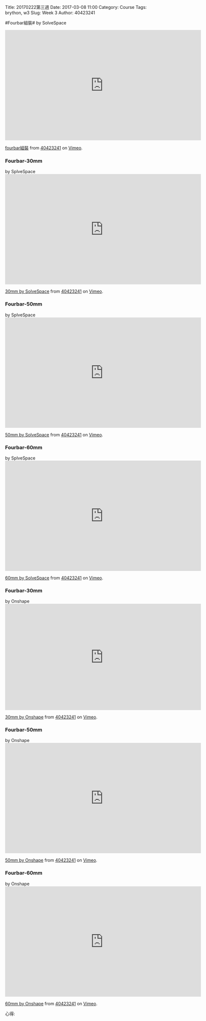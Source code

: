 Title: 20170222第三週
Date: 2017-03-08 11:00
Category: Course
Tags: brython, w3
Slug: Week 3
Author: 40423241

#Fourbar組裝#
by SolveSpace
<iframe src="https://player.vimeo.com/video/207398747" width="640" height="360" frameborder="0" webkitallowfullscreen mozallowfullscreen allowfullscreen></iframe>
<p><a href="https://vimeo.com/207398747">fourbar組裝</a> from <a href="https://vimeo.com/user63213368">40423241</a> on <a href="https://vimeo.com">Vimeo</a>.</p>


<h3>Fourbar-30mm</h3>
by SplveSpace
<iframe src="https://player.vimeo.com/video/208315501" width="640" height="360" frameborder="0" webkitallowfullscreen mozallowfullscreen allowfullscreen></iframe>
<p><a href="https://vimeo.com/208315501">30mm by SolveSpace</a> from <a href="https://vimeo.com/user63213368">40423241</a> on <a href="https://vimeo.com">Vimeo</a>.</p>

<h3>Fourbar-50mm</h3>
by SplveSpace
<iframe src="https://player.vimeo.com/video/208315592" width="640" height="360" frameborder="0" webkitallowfullscreen mozallowfullscreen allowfullscreen></iframe>
<p><a href="https://vimeo.com/208315592">50mm by SolveSpace</a> from <a href="https://vimeo.com/user63213368">40423241</a> on <a href="https://vimeo.com">Vimeo</a>.</p>

<h3>Fourbar-60mm</h3>
by SplveSpace
<iframe src="https://player.vimeo.com/video/208315629" width="640" height="360" frameborder="0" webkitallowfullscreen mozallowfullscreen allowfullscreen></iframe>
<p><a href="https://vimeo.com/208315629">60mm by SolveSpace</a> from <a href="https://vimeo.com/user63213368">40423241</a> on <a href="https://vimeo.com">Vimeo</a>.</p>

<h3>Fourbar-30mm</h3>
by Onshape
<iframe src="https://player.vimeo.com/video/208315680" width="640" height="347" frameborder="0" webkitallowfullscreen mozallowfullscreen allowfullscreen></iframe>
<p><a href="https://vimeo.com/208315680">30mm by Onshape</a> from <a href="https://vimeo.com/user63213368">40423241</a> on <a href="https://vimeo.com">Vimeo</a>.</p>

<h3>Fourbar-50mm</h3>
by Onshape
<iframe src="https://player.vimeo.com/video/208319080" width="640" height="360" frameborder="0" webkitallowfullscreen mozallowfullscreen allowfullscreen></iframe>
<p><a href="https://vimeo.com/208319080">50mm by Onshape</a> from <a href="https://vimeo.com/user63213368">40423241</a> on <a href="https://vimeo.com">Vimeo</a>.</p>

<h3>Fourbar-60mm</h3>
by Onshape
<iframe src="https://player.vimeo.com/video/208323235" width="640" height="360" frameborder="0" webkitallowfullscreen mozallowfullscreen allowfullscreen></iframe>
<p><a href="https://vimeo.com/208323235">60mm by Onshape</a> from <a href="https://vimeo.com/user63213368">40423241</a> on <a href="https://vimeo.com">Vimeo</a>.</p>






心得: